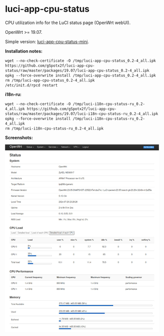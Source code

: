 # luci-app-cpu-status
CPU utilization info for the LuCI status page (OpenWrt webUI).

OpenWrt >= 19.07.

Simple version: [luci-app-cpu-status-mini](https://github.com/gSpotx2f/luci-app-cpu-status-mini).

**Installation notes:**

    wget --no-check-certificate -O /tmp/luci-app-cpu-status_0.2-4_all.ipk https://github.com/gSpotx2f/luci-app-cpu-status/raw/master/packages/19.07/luci-app-cpu-status_0.2-4_all.ipk
    opkg --force-overwrite install /tmp/luci-app-cpu-status_0.2-4_all.ipk
    rm /tmp/luci-app-cpu-status_0.2-4_all.ipk
    /etc/init.d/rpcd restart

**i18n-ru:**

    wget --no-check-certificate -O /tmp/luci-i18n-cpu-status-ru_0.2-4_all.ipk https://github.com/gSpotx2f/luci-app-cpu-status/raw/master/packages/19.07/luci-i18n-cpu-status-ru_0.2-4_all.ipk
    opkg --force-overwrite install /tmp/luci-i18n-cpu-status-ru_0.2-4_all.ipk
    rm /tmp/luci-i18n-cpu-status-ru_0.2-4_all.ipk

**Screenshots:**

![](https://github.com/gSpotx2f/luci-app-cpu-status/blob/master/screenshots/01.jpg)
